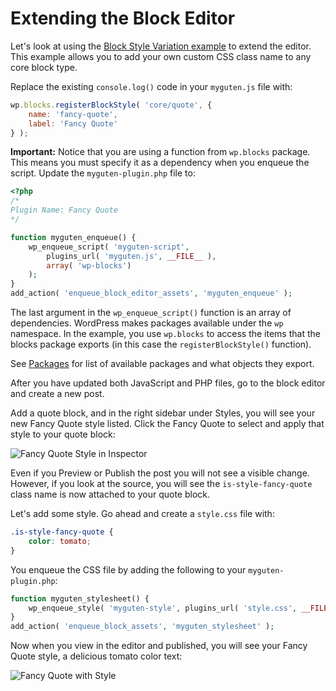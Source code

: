 # Extending the Block Editor

Let's look at using the [Block Style Variation example](/docs/filters/block-filters.md#block-style-variations) to extend the editor. This example allows you to add your own custom CSS class name to any core block type.

Replace the existing `console.log()` code in your `myguten.js` file with:

```js
wp.blocks.registerBlockStyle( 'core/quote', {
    name: 'fancy-quote',
    label: 'Fancy Quote'
} );
```

**Important:** Notice that you are using a function from `wp.blocks` package. This means you must specify it as a dependency when you enqueue the script. Update the `myguten-plugin.php` file to:

```php
<?php
/*
Plugin Name: Fancy Quote
*/

function myguten_enqueue() {
	wp_enqueue_script( 'myguten-script',
		plugins_url( 'myguten.js', __FILE__ ),
		array( 'wp-blocks')
	);
}
add_action( 'enqueue_block_editor_assets', 'myguten_enqueue' );
```

The last argument in the `wp_enqueue_script()` function is an array of dependencies. WordPress makes packages available under the `wp` namespace. In the example, you use `wp.blocks` to access the items that the blocks package exports (in this case the `registerBlockStyle()` function).

See [Packages](/docs/packages/README.md) for list of available packages and what objects they export.

After you have updated both JavaScript and PHP files, go to the block editor and create a new post.

Add a quote block, and in the right sidebar under Styles, you will see your new Fancy Quote style listed.  Click the Fancy Quote to select and apply that style to your quote block:


![Fancy Quote Style in Inspector](https://raw.githubusercontent.com/WordPress/gutenberg/master/docs/designers-developers/assets/fancy-quote-in-inspector.png)


Even if you Preview or Publish the post you will not see a visible change. However, if you look at the source, you will see the `is-style-fancy-quote` class name is now attached to your quote block.

Let's add some style. Go ahead and create a `style.css` file with:

```css
.is-style-fancy-quote {
	color: tomato;
}
```

You enqueue the CSS file by adding the following to your `myguten-plugin.php`:

```php
function myguten_stylesheet() {
	wp_enqueue_style( 'myguten-style', plugins_url( 'style.css', __FILE__ ) );
}
add_action( 'enqueue_block_assets', 'myguten_stylesheet' );
```

Now when you view in the editor and published, you will see your Fancy Quote style, a delicious tomato color text:

![Fancy Quote with Style](https://raw.githubusercontent.com/WordPress/gutenberg/master/docs/designers-developers/assets/fancy-quote-with-style.png)

